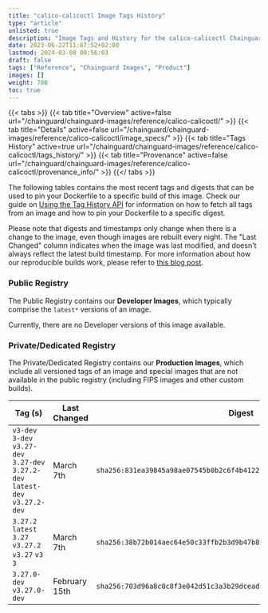 ```yaml
---
title: "calico-calicoctl Image Tags History"
type: "article"
unlisted: true
description: "Image Tags and History for the calico-calicoctl Chainguard Image"
date: 2023-06-22T11:07:52+02:00
lastmod: 2024-03-08 00:56:03
draft: false
tags: ["Reference", "Chainguard Images", "Product"]
images: []
weight: 700
toc: true
---
```


{{< tabs >}}
{{< tab title="Overview" active=false url="/chainguard/chainguard-images/reference/calico-calicoctl/" >}}
{{< tab title="Details" active=false url="/chainguard/chainguard-images/reference/calico-calicoctl/image_specs/" >}}
{{< tab title="Tags History" active=true url="/chainguard/chainguard-images/reference/calico-calicoctl/tags_history/" >}}
{{< tab title="Provenance" active=false url="/chainguard/chainguard-images/reference/calico-calicoctl/provenance_info/" >}}
{{</ tabs >}}

The following tables contains the most recent tags and digests that can be used to pin your Dockerfile to a specific build of this image. Check our guide on [Using the Tag History API](/chainguard/chainguard-images/using-the-tag-history-api/) for information on how to fetch all tags from an image and how to pin your Dockerfile to a specific digest.

Please note that digests and timestamps only change when there is a change to the image, even though images are rebuilt every night. The "Last Changed" column indicates when the image was last modified, and doesn't always reflect the latest build timestamp. For more information about how our reproducible builds work, please refer to [this blog post](https://www.chainguard.dev/unchained/reproducing-chainguards-reproducible-image-builds).

### Public Registry
The Public Registry contains our **Developer Images**, which typically comprise the `latest*` versions of an image.

Currently, there are no Developer versions of this image available.

### Private/Dedicated Registry
The Private/Dedicated Registry contains our **Production Images**, which include all versioned tags of an image and special images that are not available in the public registry (including FIPS images and other custom builds).

| Tag (s)                                                                          | Last Changed  | Digest                                                                    |
|----------------------------------------------------------------------------------|---------------|---------------------------------------------------------------------------|
|  `v3-dev` `3-dev` `v3.27-dev` `3.27-dev` `3.27.2-dev` `latest-dev` `v3.27.2-dev` | March 7th     | `sha256:831ea39845a98ae07545b0b2c6f4b41220c42d06891e5394471193765a14b5b2` |
|  `3.27.2` `latest` `3.27` `v3.27.2` `v3.27` `v3` `3`                             | March 7th     | `sha256:38b72b014aec64e50c33ffb2b3d9b47b8d0012a5f3d49ca77081d5d983fcbe15` |
|  `3.27.0-dev` `v3.27.0-dev`                                                      | February 15th | `sha256:703d96a8c0c8f3e042d51c3a3b29dcead89646a7c088aa149cd125d0d722f1e5` |

